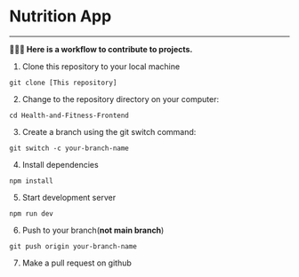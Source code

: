 # Nutrition App

***

__🧑🏽‍💻 Here is a workflow to contribute to projects.__

1. Clone this repository to your local machine

```
git clone [This repository]

```

2. Change to the repository directory on your computer:

```
cd Health-and-Fitness-Frontend

```

3. Create a branch using the git switch command:

```
git switch -c your-branch-name

```

4. Install dependencies

```npm install```

5. Start development server

```
npm run dev

```

6. Push to your branch(__not main branch__)

```
git push origin your-branch-name

```

7. Make a pull request on github